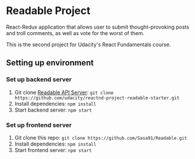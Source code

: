 # Readable Project
React-Redux application that allows user to submit thought-provoking posts and troll comments, as well as vote for the worst of them.

This is the second project for Udacity's React Fundamentals course.

## Setting up environment
### Set up backend server
1. Git clone [Readable API Server](https://github.com/udacity/reactnd-project-readable-starter): `git clone https://github.com/udacity/reactnd-project-readable-starter.git`
1. Install dependencies: `npm install`
1. Start backend server: `npm start`

### Set up frontend server
1. Git clone this repo: `git clone https://github.com/Sasa91/Readable.git`
2. Install dependencies: `npm install`
3. Start frontend server: `npm start`

